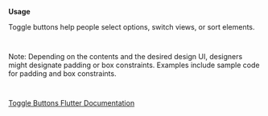 **Usage** 

Toggle buttons help people select options, switch views, or sort elements.

` `

Note: Depending on the contents and the desired design UI, designers might designate padding or box constraints. Examples include sample code for padding and box constraints.

` `

[Toggle Buttons Flutter Documentation](https://api.flutter.dev/flutter/material/ToggleButtons-class.html)

` `